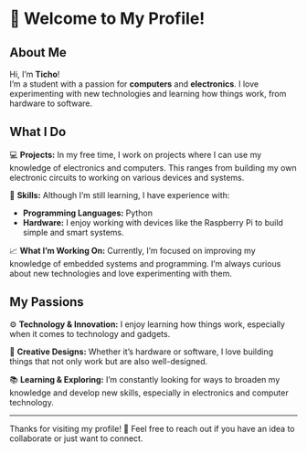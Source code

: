 # 👋 Welcome to My Profile!

## About Me

Hi, I’m **Ticho**!  
I’m a student with a passion for **computers** and **electronics**. I love experimenting with new technologies and learning how things work, from hardware to software.

## What I Do

💻 **Projects:** In my free time, I work on projects where I can use my knowledge of electronics and computers. This ranges from building my own electronic circuits to working on various devices and systems.

🔧 **Skills:** Although I’m still learning, I have experience with:
- **Programming Languages:** Python
- **Hardware:** I enjoy working with devices like the Raspberry Pi to build simple and smart systems.

📈 **What I’m Working On:** Currently, I’m focused on improving my knowledge of embedded systems and programming. I’m always curious about new technologies and love experimenting with them.

## My Passions

⚙️ **Technology & Innovation:** I enjoy learning how things work, especially when it comes to technology and gadgets.

📐 **Creative Designs:** Whether it’s hardware or software, I love building things that not only work but are also well-designed.

📚 **Learning & Exploring:** I’m constantly looking for ways to broaden my knowledge and develop new skills, especially in electronics and computer technology.

---

Thanks for visiting my profile! 🚀 Feel free to reach out if you have an idea to collaborate or just want to connect.
